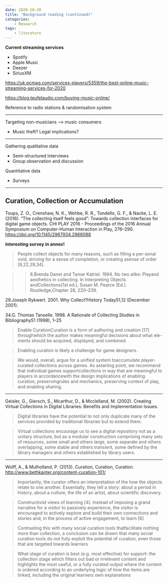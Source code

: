 ```yaml
---
date: 2020-10-20
title: "Background reading (continued)"
categories: 
    - Research
tags:
    - literature
---
```

**Current streaming services**

- Spotify
- Apple Music
- Deezer
- SiriusXM

https://uk.pcmag.com/services-players/5359/the-best-online-music-streaming-services-for-2020

https://blog.teufelaudio.com/buying-music-online/

Reference to radio stations & randomisation system
___

Targeting non-musicians
--> music consumers

- Music theft? Legal implications?
___

Gathering qualitative data
- Semi-structured interviews
- Group observation and discussion

Quantitative data
- Surveys

___

## Curation, Collection or Accumulation


Toups, Z. O., Crenshaw, N. K., Wehbe, R. R., Tondello, G. F., & Nacke, L. E. (2016). “The collecting itself feels good”: Towards collection interfaces for digital game objects. CHI PLAY 2016 - Proceedings of the 2016 Annual Symposium on Computer-Human Interaction in Play, 276–290. https://doi.org/10.1145/2967934.2968088

**interesting survey in annex!**
>People collect objects for many reasons, such as filling a per-sonal void, striving for a sense of completion, or creating asense of order [8,22,29,34]. 

>>8.Brenda Danet and Tamar Katriel. 1994. No two alike: Playand aesthetics in collecting. In Interpreting Objects andCollections(1st ed.), Susan M. Pearce (Ed.). Routledge,Chapter 28, 220–239.
>>
29.Joseph Rykwert. 2001. Why Collect?History Today51,12 (December 2001).
>>
34.G. Thomas Tanselle. 1998. A Rationale of Collecting.Studies in Bibliography51 (1998), 1–25

> Enable CurationCuration is a form of authoring and creation [17] throughwhich the author makes meaningful decisions about what ele-ments should be acquired, displayed, and combined.

> Enabling curation is likely a challenge for game designers.

>We would, overall, argue for a unified system toaccumulate player-curated collections across games.   As astarting point, we recommend that individual games supportcollections in way that are meaningful to players in accordancewith the design implications of enabling curation, preservingrules and mechanics, preserving context of play, and enabling sharing.
____

Geisler, G., Giersch, S., Mcarthur, D., & Mcclelland, M. (2002). Creating Virtual Collections in Digital Libraries: Benefits and Implementation Issues.

>Digital  libraries  have  the  potential  to  not  only  duplicate  many  of  the  services  provided  by  traditional  libraries  but  to  extend  them.  

>Virtual collections encourage us to see a digital repository not as a unitary structure, but as a modular construction comprising many sets of resources, some small and others large, some separate and others      overlapping,   some   stable   and   others   transient,   some   defined  by  the  library  managers  and  others  established  by  library  users.
____
Wolff, A., & Mulholland, P. (2013). Curation, Curation, Curation. http://www.bethkanter.org/content-curation-101/

> Importantly,  the  curator  offers  an  interpretation  of  the how the objects relate to one another. Essentially, they tell a story: about  a  period  in  history, about  a  culture, the  life of  an  artist, about  scientific  discovery.

> Constructivist  views  of  learning [4].  Instead  of  imposing  a grand narrative  for  a  visitor  to  passively  experience,  the  visitor  is encouraged  to  actively  explore  and  build  their  own  connections and stories and, in the process of active engagement, to learn [6]

> Contrasting   this   with   many   social   curation   tools   thatfacilitate nothing more than collection, a conclusion can be drawn that many social curation tools do not fully exploit the potential of curation, even those that are targeted towards learners

> What stage of curation is best (e.g. most effective) for support:  the  collection  stage  which  filters  out  bad  or  irrelevant content  and  highlights  the  most  useful,  or  a  fully  curated  output where  the  content  is  ordered  according  to  an  underlying  logic  of how  the  items  are  linked,  including  the  original  learners  own explanations
